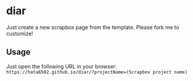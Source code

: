 # diar

Just create a new scrapbox page from the template.
Please fork me to customize!

## Usage

Just open the following URL in your browser:
`https://hata6502.github.io/diar/?projectName=(Scrapbox project name)`
